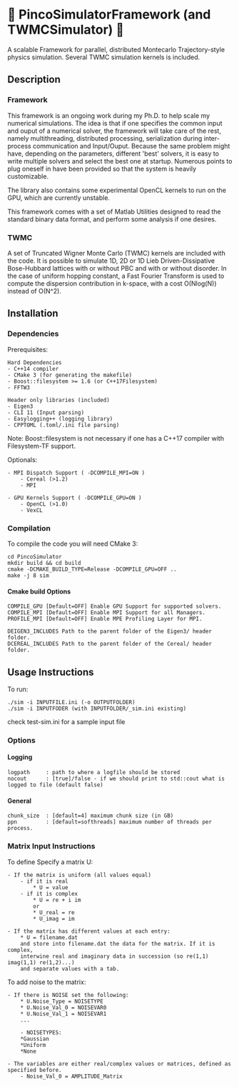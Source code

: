 # 🔴 PincoSimulatorFramework (and TWMCSimulator) 🔴

A scalable Framework for parallel, distributed Montecarlo Trajectory-style physics simulation.
Several TWMC simulation kernels is included.

## Description

### Framework

This framework is an ongoing work during my Ph.D. to help scale my numerical simulations. 
The idea is that if one specifies the common input and ouput of a numerical solver, the
framework will take care of the rest, namely multithreading, distributed processing, 
serialization during inter-process communication and Input/Ouput. Because the same problem 
might have, depending on the parameters, different 'best' solvers, it is easy to write
multiple solvers and select the best one at startup. Numerous points to plug oneself in
have been provided so that the system is heavily customizable.

The library also contains some experimental OpenCL kernels to run on the GPU, which 
are currently unstable.

This framework comes with a set of Matlab Utilities designed to read the standard binary 
data format, and perform some analysis if one desires. 

### TWMC

A set of Truncated Wigner Monte Carlo (TWMC) kernels are included with the code. It is possible
to simulate 1D, 2D or 1D Lieb Driven-Dissipative Bose-Hubbard lattices with or without PBC 
and with or without disorder. In the case of uniform hopping constant, a Fast Fourier Transform
is used to compute the dispersion contribution in k-space, with a cost O(Nlog(N)) instead of 
O(N^2).


##  Installation

### Dependencies

Prerequisites:
	
	Hard Dependencies
    - C++14 compiler 
    - CMake 3 (for generating the makefile)
    - Boost::filesystem >= 1.6 (or C++17Filesystem)
    - FFTW3 
    
    Header only libraries (included)
    - Eigen3 
    - CLI 11 (Input parsing)
    - Easylogging++ (logging library)
    - CPPTOML (.toml/.ini file parsing)

Note: Boost::filesystem is not necessary if one has a C++17 compiler with Filesystem-TF 
support.

Optionals:

    - MPI Dispatch Support ( -DCOMPILE_MPI=ON )
        - Cereal (>1.2)
        - MPI

    - GPU Kernels Support ( -DCOMPILE_GPU=ON )
        - OpenCL (>1.0)
        - VexCL

### Compilation

To compile the code you will need CMake 3:
    
    cd PincoSimulator
    mkdir build && cd build
    cmake -DCMAKE_BUILD_TYPE=Release -DCOMPILE_GPU=OFF ..
    make -j 8 sim

#### Cmake build Options

    COMPILE_GPU [Default=OFF] Enable GPU Support for supported solvers.
    COMPILE_MPI [Default=OFF] Enable MPI Support for all Managers.
    PROFILE_MPI [Default=OFF] Enable MPE Profiling Layer for MPI.

    DEIGEN3_INCLUDES Path to the parent folder of the Eigen3/ header folder.
    DCEREAL_INCLUDES Path to the parent folder of the Cereal/ header folder.

## Usage Instructions

To run:

    ./sim -i INPUTFILE.ini (-o OUTPUTFOLDER)
    ./sim -i INPUTFODER (with INPUTFOLDER/_sim.ini existing)

check test-sim.ini for a sample input file

### Options

#### Logging

    logpath     : path to where a logfile should be stored
    nocout      : [true]/false - if we should print to std::cout what is logged to file (default false)

#### General 

    chunk_size  : [default=4] maximum chunk size (in GB)
    ppn         : [default=softhreads] maximum number of threads per process.

###  Matrix Input Instructions

To define Specify a matrix U:

    - If the matrix is uniform (all values equal)
        - if it is real
            * U = value
        - if it is complex
            * U = re + i im
            or
            * U_real = re
            * U_imag = im

    - If the matrix has different values at each entry:
        * U = filename.dat
        and store into filename.dat the data for the matrix. If it is complex,
        interwine real and imaginary data in succession (so re(1,1) imag(1,1) re(1,2)...)
        and separate values with a tab.
    
To add noise to the matrix:

    - If there is NOISE set the following:
        * U.Noise_Type = NOISETYPE
        * U.Noise_Val_0 = NOISEVAR0
        * U.Noise_Val_1 = NOISEVAR1
        ...
        
        - NOISETYPES:
        *Gaussian
        *Uniform
        *None
        
    - The variables are either real/complex values or matrices, defined as specified before.
        - Noise_Val_0 = AMPLITUDE_Matrix
        


